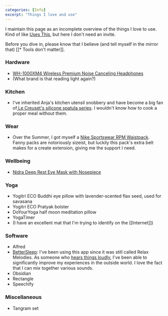```yaml
---
categories: [Info]
excerpt: "Things I love and use"
---
```

I maintain this page as an incomplete overview of the things I love to use. Kind of like [Uses This](https://usesthis.com/), but here I don't need an invite. 

Before you dive in, please know that I believe (and tell myself in the mirror that) [[* Tools don't matter]]. 

### Hardware 
- [WH-1000XM4 Wireless Premium Noise Canceling Headphones](https://electronics.sony.com/audio/headphones/headband/p/wh1000xm4-b)
- (What brand is that reading light again?)

### Kitchen
- I've inherited Anja's kitchen utensil snobbery and have become a big fan of[ Le Creuset's silicone spatula series](https://www.lecreuset.com/kitchen-tools/spoons-and-spatulas). I wouldn't know how to cook a proper meal without them.

### Wear
- Over the Summer, I got myself a [Nike Sportswear RPM Waistpack](https://www.nike.com/nl/en/t/sportswear-rpm-waistpack-CNTh3z/CQ3817-010). Fanny packs are notoriously sizeist, but luckily this pack's extra belt makes for a create extension, giving me the support I need.

### Wellbeing
- [Nidra Deep Rest Eye Mask with Nosepiece](https://nidragoods.com/collections/sleep-mask-collection/products/nidra-deep-rest-eye-mask-black)

### Yoga
- Yogitri ECO Buddhi eye pillow with lavender-scented flax seed, used for savasana
- Yogitri ECO Pratyak bolster
- DoYourYoga half moon meditation pillow
- YogaTimer
- (I have an excellent mat that I'm trying to identify on the [[Internet]])

### Software
- Alfred
- [BetterSleep](https://www.bettersleep.com/): I've been using this app since it was still called Relax Melodies. As someone who [hears things loudly](https://en.wikipedia.org/wiki/Hyperacusis), I've been able to significantly improve my experiences in the outside world. I love the fact that I can mix together various sounds.
- Obsidian
- Rectangle
- Speechify

### Miscellaneous
- Tangram set